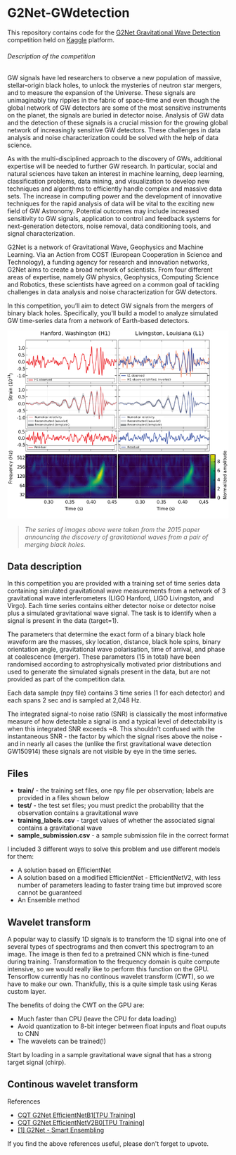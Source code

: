 # G2Net-GWdetection

This repository contains code for the [G2Net Gravitational Wave Detection](https://www.kaggle.com/c/g2net-gravitational-wave-detection) competition held on [Kaggle](https://www.kaggle.com/) platform.

###### Description of the competition
GW signals have led researchers to observe a new population of massive, stellar-origin black holes, to unlock the mysteries of neutron star mergers, and to measure the expansion of the Universe. These signals are unimaginably tiny ripples in the fabric of space-time and even though the global network of GW detectors are some of the most sensitive instruments on the planet, the signals are buried in detector noise. Analysis of GW data and the detection of these signals is a crucial mission for the growing global network of increasingly sensitive GW detectors. These challenges in data analysis and noise characterization could be solved with the help of data science.

As with the multi-disciplined approach to the discovery of GWs, additional expertise will be needed to further GW research. In particular, social and natural sciences have taken an interest in machine learning, deep learning, classification problems, data mining, and visualization to develop new techniques and algorithms to efficiently handle complex and massive data sets. The increase in computing power and the development of innovative techniques for the rapid analysis of data will be vital to the exciting new field of GW Astronomy. Potential outcomes may include increased sensitivity to GW signals, application to control and feedback systems for next-generation detectors, noise removal, data conditioning tools, and signal characterization.

G2Net is a network of Gravitational Wave, Geophysics and Machine Learning. Via an Action from COST (European Cooperation in Science and Technology), a funding agency for research and innovation networks, G2Net aims to create a broad network of scientists. From four different areas of expertise, namely GW physics, Geophysics, Computing Science and Robotics, these scientists have agreed on a common goal of tackling challenges in data analysis and noise characterization for GW detectors.

In this competition, you’ll aim to detect GW signals from the mergers of binary black holes. Specifically, you'll build a model to analyze simulated GW time-series data from a network of Earth-based detectors.

![image](/800px-LIGO_measurement_of_gravitational_waves.svg.png)

> *The series of images above were taken from the 2015 paper announcing the discovery of gravitational waves from a pair of merging black holes.*

## Data description

In this competition you are provided with a training set of time series data containing simulated gravitational wave measurements from a network of 3 gravitational wave interferometers (LIGO Hanford, LIGO Livingston, and Virgo). Each time series contains either detector noise or detector noise plus a simulated gravitational wave signal. The task is to identify when a signal is present in the data (target=1).

The parameters that determine the exact form of a binary black hole waveform are the masses, sky location, distance, black hole spins, binary orientation angle, gravitational wave polarisation, time of arrival, and phase at coalescence (merger). These parameters (15 in total) have been randomised according to astrophysically motivated prior distributions and used to generate the simulated signals present in the data, but are not provided as part of the competition data.

Each data sample (npy file) contains 3 time series (1 for each detector) and each spans 2 sec and is sampled at 2,048 Hz.

The integrated signal-to noise ratio (SNR) is classically the most informative measure of how detectable a signal is and a typical level of detectability is when this integrated SNR exceeds ~8. This shouldn't confused with the instantaneous SNR - the factor by which the signal rises above the noise - and in nearly all cases the (unlike the first gravitational wave detection GW150914) these signals are not visible by eye in the time series.

## Files

- **train/** - the training set files, one npy file per observation; labels are provided in a files shown below
- **test/** - the test set files; you must predict the probability that the observation contains a gravitational wave
- **training_labels.csv** - target values of whether the associated signal contains a gravitational wave
- **sample_submission.csv** - a sample submission file in the correct format

I included 3 different ways to solve this problem and use different models for them:
- A solution based on EfficientNet 
- A solution based on a modified EfficientNet - EfficientNetV2, with less number of parameters leading to faster traing time but improved score cannot be guaranteed
- An Ensemble method


## Wavelet transform

A popular way to classify 1D signals is to transform the 1D signal into one of several types of spectrograms and then convert this spectrogram to an image. The image is then fed to a pretrained CNN which is fine-tuned during training. Transformation to the frequency domain is quite compute intensive, so we would really like to perform this function on the GPU. Tensorflow currently has no continous wavelet transform (CWT), so we have to make our own. Thankfully, this is a quite simple task using Keras custom layer.

The benefits of doing the CWT on the GPU are:

- Much faster than CPU (leave the CPU for data loading)
- Avoid quantization to 8-bit integer between float inputs and float ouputs to CNN
- The wavelets can be trained(!)

Start by loading in a sample gravitational wave signal that has a strong target signal (chirp).

## Continous wavelet transform




References
- [CQT G2Net EfficientNetB1[TPU Training]](https://www.kaggle.com/miklgr500/cqt-g2net-efficientnetb7-tpu-training-w-b?scriptVersionId=67485043)
- [CQT G2Net EfficientNetV2B0[TPU Training]](https://www.kaggle.com/itsuki9180/cqt-g2net-efficientnetv2b0-tpu-training)
- [[1] G2Net - Smart Ensembling](https://www.kaggle.com/somayyehgholami/1-g2net-smart-ensembling)

If you find the above references useful, please don't forget to upvote.
